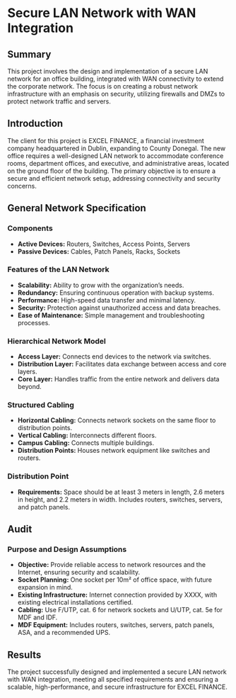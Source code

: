 # Secure LAN Network with WAN Integration

## Summary
This project involves the design and implementation of a secure LAN network for an office building, integrated with WAN connectivity to extend the corporate network. The focus is on creating a robust network infrastructure with an emphasis on security, utilizing firewalls and DMZs to protect network traffic and servers.

## Introduction
The client for this project is EXCEL FINANCE, a financial investment company headquartered in Dublin, expanding to County Donegal. The new office requires a well-designed LAN network to accommodate conference rooms, department offices, and executive, and administrative areas, located on the ground floor of the building. The primary objective is to ensure a secure and efficient network setup, addressing connectivity and security concerns.

## General Network Specification

### Components
- **Active Devices:** Routers, Switches, Access Points, Servers
- **Passive Devices:** Cables, Patch Panels, Racks, Sockets

### Features of the LAN Network
- **Scalability:** Ability to grow with the organization’s needs.
- **Redundancy:** Ensuring continuous operation with backup systems.
- **Performance:** High-speed data transfer and minimal latency.
- **Security:** Protection against unauthorized access and data breaches.
- **Ease of Maintenance:** Simple management and troubleshooting processes.

### Hierarchical Network Model
- **Access Layer:** Connects end devices to the network via switches.
- **Distribution Layer:** Facilitates data exchange between access and core layers.
- **Core Layer:** Handles traffic from the entire network and delivers data beyond.

### Structured Cabling
- **Horizontal Cabling:** Connects network sockets on the same floor to distribution points.
- **Vertical Cabling:** Interconnects different floors.
- **Campus Cabling:** Connects multiple buildings.
- **Distribution Points:** Houses network equipment like switches and routers.

### Distribution Point
- **Requirements:** Space should be at least 3 meters in length, 2.6 meters in height, and 2.2 meters in width. Includes routers, switches, servers, and patch panels.

## Audit

### Purpose and Design Assumptions
- **Objective:** Provide reliable access to network resources and the Internet, ensuring security and scalability.
- **Socket Planning:** One socket per 10m² of office space, with future expansion in mind.
- **Existing Infrastructure:** Internet connection provided by XXXX, with existing electrical installations certified.
- **Cabling:** Use F/UTP, cat. 6 for network sockets and U/UTP, cat. 5e for MDF and IDF.
- **MDF Equipment:** Includes routers, switches, servers, patch panels, ASA, and a recommended UPS.

## Results
The project successfully designed and implemented a secure LAN network with WAN integration, meeting all specified requirements and ensuring a scalable, high-performance, and secure infrastructure for EXCEL FINANCE.
